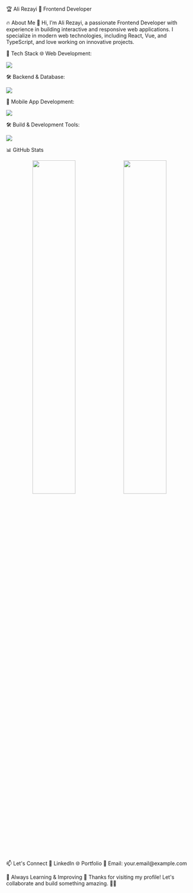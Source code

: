 🏆 Ali Rezayi
🚀 Frontend Developer



🔥 About Me
👋 Hi, I’m Ali Rezayi, a passionate Frontend Developer with experience in building interactive and responsive web applications. I specialize in modern web technologies, including React, Vue, and TypeScript, and love working on innovative projects.

🚀 Tech Stack
🌐 Web Development:
<p> <img src="https://skillicons.dev/icons?i=js,ts,react,vue,nuxt,bootstrap,html,css,mongodb,jquery,scss,tailwind" /> </p>
🛠 Backend & Database:
<p> <img src="https://skillicons.dev/icons?i=nodejs,php,laravel,mysql,express,redis" /> </p>
📱 Mobile App Development:
<p> <img src="https://skillicons.dev/icons?i=react,ionic" /> </p>
🛠 Build & Development Tools:
<p> <img src="https://skillicons.dev/icons?i=socketio,vite,webpack,postman,git,firebase,jwt" /> </p>
📊 GitHub Stats
<p align="center"> <img src="https://github-readme-stats.vercel.app/api?username=yourusername&show_icons=true&theme=radical" width="48%"/> <img src="https://github-readme-streak-stats.herokuapp.com/?user=yourusername&theme=radical" width="48%"/> </p>
📫 Let's Connect
💼 LinkedIn
🌐 Portfolio
📧 Email: your.email@example.com

🎯 Always Learning & Improving 🚀
Thanks for visiting my profile! Let's collaborate and build something amazing. 🤝✨
